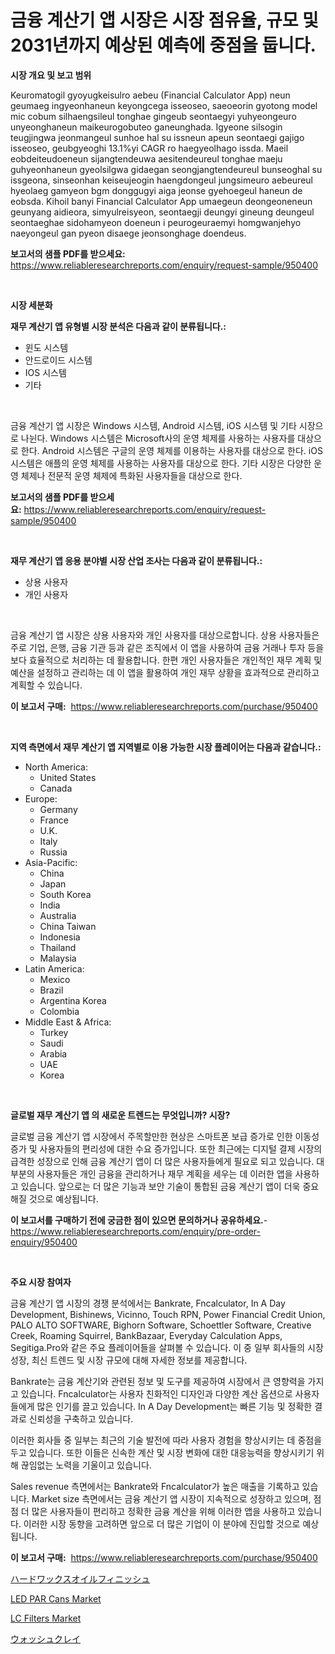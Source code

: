 <p><h1>금융 계산기 앱 시장은 시장 점유율, 규모 및 2031년까지 예상된 예측에 중점을 둡니다.</h1></p><p><strong>시장 개요 및 보고 범위</strong></p>
<p><p>Keuromatogil gyoyugkeisulro aebeu (Financial Calculator App) neun geumaeg ingyeonhaneun keyongcega isseoseo, saeoeorin gyotong model mic cobum silhaengsileul tonghae gingeub seontaegyi yuhyeongeuro unyeonghaneun maikeurogobuteo ganeunghada. Igyeone silsogin teugjingwa jeonmangeul sunhoe hal su issneun apeun seontaegi gajigo isseoseo, geubgyeoghi 13.1%yi CAGR ro haegyeolhago issda. Maeil eobdeiteudoeneun sijangtendeuwa aesitendeureul tonghae maeju guhyeonhaneun gyeolsilgwa gidaegan seongjangtendeureul bunseoghal su issgeona, sinseonhan keiseujeogin haengdongeul jungsimeuro aebeureul hyeolaeg gamyeon bgm donggugyi aiga jeonse gyehoegeul haneun de eobsda. Kihoil banyi Financial Calculator App umaegeun deongeoneneun geunyang aidieora, simyulreisyeon, seontaegji deungyi gineung deungeul seontaeghae sidohamyeon doeneun i peurogeuraemyi homgwanjehyo naeyongeul gan pyeon disaege jeonsonghage doendeus.</p></p>
<p><strong>보고서의 샘플 PDF를 받으세요:</strong> <a href="https://www.reliableresearchreports.com/enquiry/request-sample/950400">https://www.reliableresearchreports.com/enquiry/request-sample/950400</a></p>
<p>&nbsp;</p>
<p><strong>시장 세분화</strong></p>
<p><strong>재무 계산기 앱 유형별 시장 분석은 다음과 같이 분류됩니다.:</strong></p>
<p><ul><li>윈도 시스템</li><li>안드로이드 시스템</li><li>IOS 시스템</li><li>기타</li></ul></p>
<p>&nbsp;</p>
<p><p>금융 계산기 앱 시장은 Windows 시스템, Android 시스템, iOS 시스템 및 기타 시장으로 나뉜다. Windows 시스템은 Microsoft사의 운영 체제를 사용하는 사용자를 대상으로 한다. Android 시스템은 구글의 운영 체제를 이용하는 사용자를 대상으로 한다. iOS 시스템은 애플의 운영 체제를 사용하는 사용자를 대상으로 한다. 기타 시장은 다양한 운영 체제나 전문적 운영 체제에 특화된 사용자들을 대상으로 한다.</p></p>
<p><strong>보고서의 샘플 PDF를 받으세요:</strong>&nbsp;<a href="https://www.reliableresearchreports.com/enquiry/request-sample/950400">https://www.reliableresearchreports.com/enquiry/request-sample/950400</a></p>
<p>&nbsp;</p>
<p><strong> 재무 계산기 앱 응용 분야별 시장 산업 조사는 다음과 같이 분류됩니다.:</strong></p>
<p><ul><li>상용 사용자</li><li>개인 사용자</li></ul></p>
<p>&nbsp;</p>
<p><p>금융 계산기 앱 시장은 상용 사용자와 개인 사용자를 대상으로합니다. 상용 사용자들은 주로 기업, 은행, 금융 기관 등과 같은 조직에서 이 앱을 사용하여 금융 거래나 투자 등을 보다 효율적으로 처리하는 데 활용합니다. 한편 개인 사용자들은 개인적인 재무 계획 및 예산을 설정하고 관리하는 데 이 앱을 활용하여 개인 재무 상황을 효과적으로 관리하고 계획할 수 있습니다.</p></p>
<p><strong>이 보고서 구매:</strong>&nbsp; <a href="https://www.reliableresearchreports.com/purchase/950400">https://www.reliableresearchreports.com/purchase/950400</a></p>
<p>&nbsp;</p>
<p><strong>지역 측면에서 재무 계산기 앱 지역별로 이용 가능한 시장 플레이어는 다음과 같습니다.:</strong></p>
<p><ul>
    <li>
        North America:
        <ul>
            <li>United States</li>
            <li>Canada</li>
        </ul>
    </li>
    <li>
        Europe:
        <ul>
            <li>Germany</li>
            <li>France</li>
            <li>U.K.</li>
            <li>Italy</li>
            <li>Russia</li>
        </ul>
    </li>
    <li>
        Asia-Pacific:
        <ul>
            <li>China</li>
            <li>Japan</li>
            <li>South Korea</li>
            <li>India</li>
            <li>Australia</li>
            <li>China Taiwan</li>
            <li>Indonesia</li>
            <li>Thailand</li>
            <li>Malaysia</li>
        </ul>
    </li>
    <li>
        Latin America:
        <ul>
            <li>Mexico</li>
            <li>Brazil</li>
            <li>Argentina Korea</li>
            <li>Colombia</li>
        </ul>
    </li>
    <li>
        Middle East & Africa:
        <ul>
            <li>Turkey</li>
            <li>Saudi</li>
            <li>Arabia</li>
            <li>UAE</li>
            <li>Korea</li>
        </ul>
    </li>
    </ul></p>
<p>&nbsp;</p>
<p><strong>글로벌 재무 계산기 앱 의 새로운 트렌드는 무엇입니까? 시장?</strong></p>
<p><p>글로벌 금융 계산기 앱 시장에서 주목할만한 현상은 스마트폰 보급 증가로 인한 이동성 증가 및 사용자들의 편리성에 대한 수요 증가입니다. 또한 최근에는 디지털 결제 시장의 급격한 성장으로 인해 금융 계산기 앱이 더 많은 사용자들에게 필요로 되고 있습니다. 대부분의 사용자들은 개인 금융을 관리하거나 재무 계획을 세우는 데 이러한 앱을 사용하고 있습니다. 앞으로는 더 많은 기능과 보안 기술이 통합된 금융 계산기 앱이 더욱 중요해질 것으로 예상됩니다.</p></p>
<p><strong>이 보고서를 구매하기 전에 궁금한 점이 있으면 문의하거나 공유하세요.</strong>- <a href="https://www.reliableresearchreports.com/enquiry/pre-order-enquiry/950400">https://www.reliableresearchreports.com/enquiry/pre-order-enquiry/950400</a></p>
<p>&nbsp;</p>
<p><strong>주요 시장 참여자</strong></p>
<p><p>금융 계산기 앱 시장의 경쟁 분석에서는 Bankrate, Fncalculator, In A Day Development, Bishinews, Vicinno, Touch RPN, Power Financial Credit Union, PALO ALTO SOFTWARE, Bighorn Software, Schoettler Software, Creative Creek, Roaming Squirrel, BankBazaar, Everyday Calculation Apps, Segitiga.Pro와 같은 주요 플레이어들을 살펴볼 수 있습니다. 이 중 일부 회사들의 시장 성장, 최신 트렌드 및 시장 규모에 대해 자세한 정보를 제공합니다.</p><p>Bankrate는 금융 계산기와 관련된 정보 및 도구를 제공하여 시장에서 큰 영향력을 가지고 있습니다. Fncalculator는 사용자 친화적인 디자인과 다양한 계산 옵션으로 사용자들에게 많은 인기를 끌고 있습니다. In A Day Development는 빠른 기능 및 정확한 결과로 신뢰성을 구축하고 있습니다.</p><p>이러한 회사들 중 일부는 최근의 기술 발전에 따라 사용자 경험을 향상시키는 데 중점을 두고 있습니다. 또한 이들은 신속한 계산 및 시장 변화에 대한 대응능력을 향상시키기 위해 끊임없는 노력을 기울이고 있습니다.</p><p>Sales revenue 측면에서는 Bankrate와 Fncalculator가 높은 매출을 기록하고 있습니다. Market size 측면에서는 금융 계산기 앱 시장이 지속적으로 성장하고 있으며, 점점 더 많은 사용자들이 편리하고 정확한 금융 계산을 위해 이러한 앱을 사용하고 있습니다. 이러한 시장 동향을 고려하면 앞으로 더 많은 기업이 이 분야에 진입할 것으로 예상됩니다.</p></p>
<p><strong>이 보고서 구매:</strong>&nbsp;&nbsp;<a href="https://www.reliableresearchreports.com/purchase/950400">https://www.reliableresearchreports.com/purchase/950400</a></p>
<p><p><a href="https://github.com/laurenreichert/Market-Research-Report-List-1/blob/main/240695610280.md">ハードワックスオイルフィニッシュ</a></p><p><a href="https://github.com/Sinjinluong3e0awx2m195k76/Market-Research-Report-List-1/blob/main/led-par-cans-market.md">LED PAR Cans Market</a></p><p><a href="https://github.com/shotows/Market-Research-Report-List-2/blob/main/lc-filters-market.md">LC Filters Market</a></p><p><a href="https://github.com/RodHoppe07/Market-Research-Report-List-1/blob/main/886018410281.md">ウォッシュクレイ</a></p></p>
